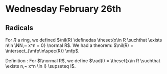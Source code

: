 # Wednesday February 26th

## Radicals

For $R$ a ring, we defined $\nil(R) \definedas \theset{x\in R \suchthat \exists n\in \NN,~ x^n = 0} \normal R$.
We had a theorem: $\nil(R) = \intersect_{\mfp\in\spec(R)} \mfp$.

Definition
: For $I\normal R$, we define $\rad(I) = \theset{x\in R \suchthat \exists n,~ x^n \in I} \supseteq I$.
